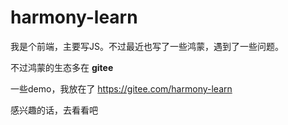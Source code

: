 # harmony-learn

我是个前端，主要写JS。不过最近也写了一些鸿蒙，遇到了一些问题。

不过鸿蒙的生态多在 **gitee**

一些demo，我放在了 https://gitee.com/harmony-learn

感兴趣的话，去看看吧


